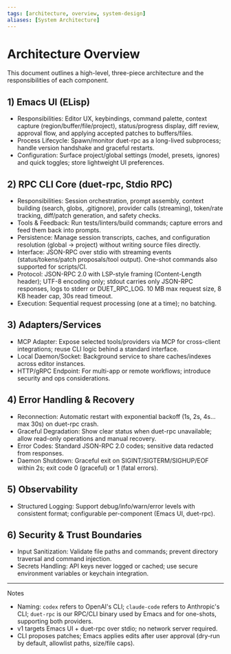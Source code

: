 ```yaml
---
tags: [architecture, overview, system-design]
aliases: [System Architecture]
---
```


# Architecture Overview

This document outlines a high-level, three-piece architecture and the responsibilities of each component.

## 1) Emacs UI (ELisp)
- Responsibilities: Editor UX, keybindings, command palette, context capture (region/buffer/file/project), status/progress display, diff review, approval flow, and applying accepted patches to buffers/files.
- Process Lifecycle: Spawn/monitor duet-rpc as a long-lived subprocess; handle version handshake and graceful restarts.
- Configuration: Surface project/global settings (model, presets, ignores) and quick toggles; store lightweight UI preferences.

## 2) RPC CLI Core (duet-rpc, Stdio RPC)
- Responsibilities: Session orchestration, prompt assembly, context building (search, globs, .gitignore), provider calls (streaming), token/rate tracking, diff/patch generation, and safety checks.
- Tools & Feedback: Run tests/linters/build commands; capture errors and feed them back into prompts.
- Persistence: Manage session transcripts, caches, and configuration resolution (global → project) without writing source files directly.
- Interface: JSON-RPC over stdio with streaming events (status/tokens/patch proposals/tool output). One-shot commands also supported for scripts/CI.
- Protocol: JSON-RPC 2.0 with LSP-style framing (Content-Length header); UTF-8 encoding only; stdout carries only JSON-RPC responses, logs to stderr or DUET_RPC_LOG. 10 MB max request size, 8 KB header cap, 30s read timeout.
- Execution: Sequential request processing (one at a time); no batching.

## 3) Adapters/Services
- MCP Adapter: Expose selected tools/providers via MCP for cross-client integrations; reuse CLI logic behind a standard interface.
- Local Daemon/Socket: Background service to share caches/indexes across editor instances.
- HTTP/gRPC Endpoint: For multi-app or remote workflows; introduce security and ops considerations.

## 4) Error Handling & Recovery
- Reconnection: Automatic restart with exponential backoff (1s, 2s, 4s... max 30s) on duet-rpc crash.
- Graceful Degradation: Show clear status when duet-rpc unavailable; allow read-only operations and manual recovery.
- Error Codes: Standard JSON-RPC 2.0 codes; sensitive data redacted from responses.
- Daemon Shutdown: Graceful exit on SIGINT/SIGTERM/SIGHUP/EOF within 2s; exit code 0 (graceful) or 1 (fatal errors).

## 5) Observability
- Structured Logging: Support debug/info/warn/error levels with consistent format; configurable per-component (Emacs UI, duet-rpc).

## 6) Security & Trust Boundaries
- Input Sanitization: Validate file paths and commands; prevent directory traversal and command injection.
- Secrets Handling: API keys never logged or cached; use secure environment variables or keychain integration.

---

Notes
- Naming: `codex` refers to OpenAI's CLI; `claude-code` refers to Anthropic's CLI; `duet-rpc` is our RPC/CLI binary used by Emacs and for one-shots, supporting both providers.
- v1 targets Emacs UI + duet-rpc over stdio; no network server required.
- CLI proposes patches; Emacs applies edits after user approval (dry-run by default, allowlist paths, size/file caps).
